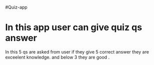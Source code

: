 #Quiz-app

<h1>In this app user can give quiz qs answer</h1>

In this 5 qs are asked from user if they give 5 correct answer they are exceelent knowledge.
and below 3 they are good .
